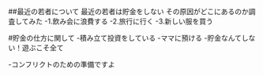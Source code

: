 ##最近の若者について
最近の若者は貯金をしない
その原因がどこにあるのか調査してみた
-1.飲み会に浪費する
-2.旅行に行く
-3.新しい服を買う

#貯金の仕方に関して
-積み立て投資をしている
-ママに預ける
-貯金なんてしない！遊ぶこそ全て

-コンフリクトのための準備ですよ
